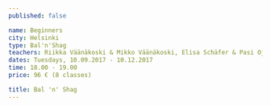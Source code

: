 ```yaml
---
published: false

name: Beginners
city: Helsinki
type: Bal'n'Shag
teachers: Riikka Väänäkoski & Mikko Väänäkoski, Elisa Schäfer & Pasi Ojala
dates: Tuesdays, 10.09.2017 - 10.12.2017
time: 18.00 - 19.00
price: 96 € (8 classes)

title: Bal 'n' Shag
---
```

